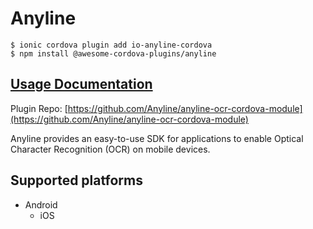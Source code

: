 # Anyline

```
$ ionic cordova plugin add io-anyline-cordova
$ npm install @awesome-cordova-plugins/anyline
```

## [Usage Documentation](https://danielsogl.gitbook.io/awesome-cordova-plugins/plugins/anyline/)

Plugin Repo: [https://github.com/Anyline/anyline-ocr-cordova-module](https://github.com/Anyline/anyline-ocr-cordova-module)

Anyline provides an easy-to-use SDK for applications to enable Optical Character Recognition (OCR) on mobile devices.

## Supported platforms

- Android
  - iOS
  


